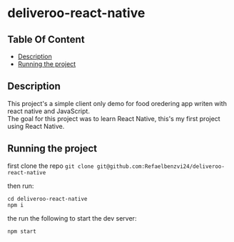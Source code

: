 # deliveroo-react-native

## Table Of Content

- [Description](#Description)
- [Running the project](#Running-the-project)

## Description

This project's a simple client only demo for food oredering app writen with react native and JavaScript. <br/>
The goal for this project was to learn React Native, this's my first project using React Native. <br/>

## Running the project

first clone the repo `git clone git@github.com:Refaelbenzvi24/deliveroo-react-native`

then run:

```shell
cd deliveroo-react-native
npm i
```

the run the following to start the dev server:

```shell
npm start
```
